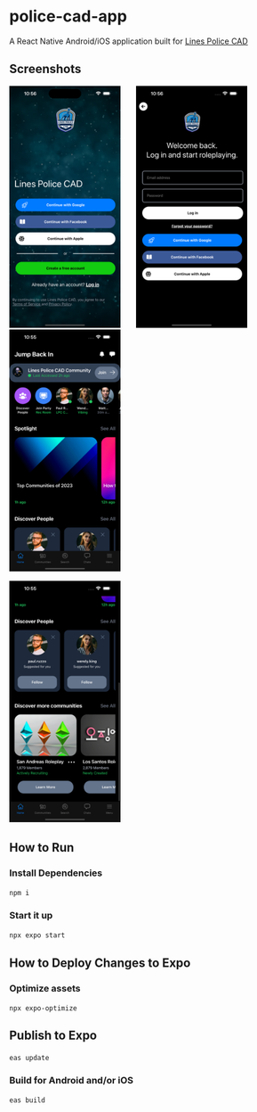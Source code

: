# police-cad-app

A React Native Android/iOS application built for [Lines Police CAD](https://github.com/Linesmerrill/police-cad)

## Screenshots

<img src="assets/images/screenshot1.png" width="200"/>&nbsp; &nbsp; &nbsp; &nbsp;<img src="assets/images/screenshot2.png" width="200"/>&nbsp; &nbsp; &nbsp; &nbsp;<img src="assets/images/screenshot3.png" width="200"/>

<img src="assets/images/screenshot4.png" width="200"/>

## How to Run

### Install Dependencies

`npm i`

### Start it up

`npx expo start`

## How to Deploy Changes to Expo

### Optimize assets

`npx expo-optimize`

## Publish to Expo

`eas update`

### Build for Android and/or iOS

`eas build`
